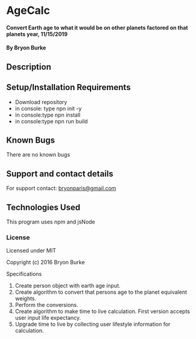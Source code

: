 # AgeCalc

#### Convert Earth age to what it would be on other planets factored on that planets year, 11/15/2019

#### By Bryon Burke

## Description



## Setup/Installation Requirements

* Download repository
* in console: type npn init -y
* in console:type npn install
* in console:type npn run build


## Known Bugs

There are no known bugs

## Support and contact details

For support contact: bryonparis@gmail.com

## Technologies Used

This program uses npm and jsNode

### License

Licensed under MIT

Copyright (c) 2016 Bryon Burke


Specifications

1. Create person object with earth age input.
2. Create algorithm to convert that persons age to the planet equivalent weights.
3. Perform the conversions.
4. Create algorithm to make time to live calculation. First version accepts user input life expectancy.
5. Upgrade time to live by collecting user lifestyle information for calculation.
